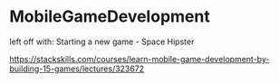 # MobileGameDevelopment

left off with: Starting a new game - Space Hipster

https://stackskills.com/courses/learn-mobile-game-development-by-building-15-games/lectures/323672



